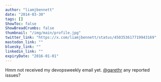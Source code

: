```yaml
---
author: "liamjbennett"
date: "2014-03-30"
tags: []
ShowToc: false
ShowBreadCrumbs: false
thumbnail: "/img/main/profile.jpg"
twitter_link: "https://x.com/liamjbennett/status/450353617719943169"
mastodon_link: ""
bluesky_link: ""
linkedin_link: ""
expiryDate: "2016-01-01"
---
```


Hmm not received my devopsweekly email yet. [@garethr](https://x.com/garethr) any reported issues?

